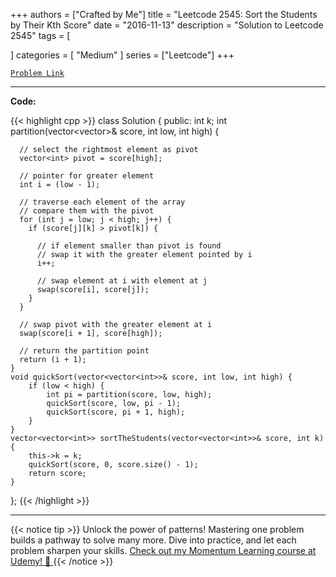 
+++
authors = ["Crafted by Me"]
title = "Leetcode 2545: Sort the Students by Their Kth Score"
date = "2016-11-13"
description = "Solution to Leetcode 2545"
tags = [
    
]
categories = [
    "Medium"
]
series = ["Leetcode"]
+++



[`Problem Link`](https://leetcode.com/problems/sort-the-students-by-their-kth-score/description/)

---

**Code:**

{{< highlight cpp >}}
class Solution {
public:
    int k;
    int partition(vector<vector<int>>& score, int low, int high) {

      // select the rightmost element as pivot
      vector<int> pivot = score[high];

      // pointer for greater element
      int i = (low - 1);

      // traverse each element of the array
      // compare them with the pivot
      for (int j = low; j < high; j++) {
        if (score[j][k] > pivot[k]) {

          // if element smaller than pivot is found
          // swap it with the greater element pointed by i
          i++;

          // swap element at i with element at j
          swap(score[i], score[j]);
        }
      }

      // swap pivot with the greater element at i
      swap(score[i + 1], score[high]);

      // return the partition point
      return (i + 1);
    }
    void quickSort(vector<vector<int>>& score, int low, int high) {
        if (low < high) {
            int pi = partition(score, low, high);
            quickSort(score, low, pi - 1);
            quickSort(score, pi + 1, high);
        }
    }
    vector<vector<int>> sortTheStudents(vector<vector<int>>& score, int k) {
        this->k = k;
        quickSort(score, 0, score.size() - 1);
        return score;
    }
};
{{< /highlight >}}


---


{{< notice tip >}}
Unlock the power of patterns! Mastering one problem builds a pathway to solve many more. Dive into practice, and let each problem sharpen your skills. [Check out my Momentum Learning course at Udemy! 🚀 ](https://www.udemy.com/course/algorithms-and-data-structures-in-cpp/)
{{< /notice >}}

